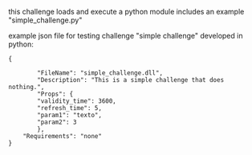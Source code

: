this challenge loads and execute a python module
includes an example "simple_challenge.py"

example json file for testing challenge "simple challenge" developed in python:
```
{

        "FileName": "simple_challenge.dll",
        "Description": "This is a simple challenge that does nothing.",
        "Props": {
		"validity_time": 3600,
		"refresh_time": 5,
		"param1": "texto",
		"param2": 3
        },
	"Requirements": "none"
}
```
